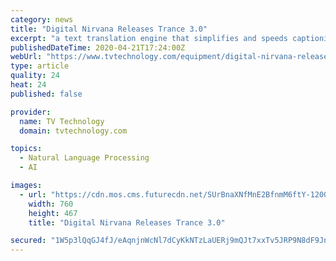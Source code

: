 ```yaml
---
category: news
title: "Digital Nirvana Releases Trance 3.0"
excerpt: "a text translation engine that simplifies and speeds captioning in additional languages and automated caption conformance to accelerate delivery of content to new platforms and geographic regions,\" said Russell Wise, senior vice president at Digital Nirvana. The release, which brings together speech-to-text technology and other AI-driven ..."
publishedDateTime: 2020-04-21T17:24:00Z
webUrl: "https://www.tvtechnology.com/equipment/digital-nirvana-releases-trance-30"
type: article
quality: 24
heat: 24
published: false

provider:
  name: TV Technology
  domain: tvtechnology.com

topics:
  - Natural Language Processing
  - AI

images:
  - url: "https://cdn.mos.cms.futurecdn.net/SUrBnaXNfMnE2BfnmM6ftY-1200-80.png"
    width: 760
    height: 467
    title: "Digital Nirvana Releases Trance 3.0"

secured: "1W5p3lQqGJ4fJ/eAqnjnWcNl7dCyKkNTzLaUERj9mQJt7xxTv5JRP9N8dF9JnS9lKieeUQCv8GYG991BWnvlAxqUGLRMnPTAtwxQm7Jhl9dhmVvKZw45E3owXSdXQ+UhkU6IQfZyAju7QZJq2fe8ZvzqiTnsiz5aL6vYFgpWGqHqqH+1xoM48FNASBcjjhAR6c3e/ic1yWb1Tghe0VSseTNRP4Q/rAzo5QmZHldwP6b5AZ0BZ4hxQ78nXaiwF3eYU/DRVY7fYhYK49qqI4GQxoPtdya4iF3pt5cTWivqsGwxifevK893hFc5Aj4jgm4T;dxDdrSfko6PgFwTVuer30w=="
---
```


